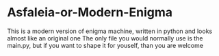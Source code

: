 # Asfaleia-or-Modern-Enigma
This is a modern version of enigma machine, written in python and looks almost like an original one
The only file you would normally use is the main.py, but if you want to shape it for youself, than you are welcome

